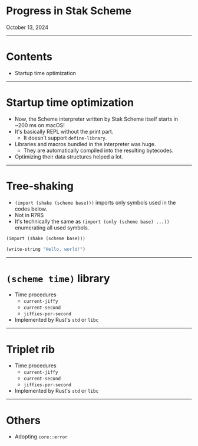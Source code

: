 # Progress in Stak Scheme

October 13, 2024

---

# Contents

- Startup time optimization

---

# Startup time optimization

- Now, the Scheme interpreter written by Stak Scheme itself starts in ~200 ms on macOS!
- It's basically REPL without the print part.
  - It doesn't support `define-library`.
- Libraries and macros bundled in the interpreter was huge.
  - They are automatically compiled into the resulting bytecodes.
- Optimizing their data structures helped a lot.

---

# Tree-shaking

- `(import (shake (scheme base)))` imports only symbols used in the codes below.
- Not in R7RS
- It's technically the same as `(import (only (scheme base) ...))` enumerating all used symbols.

```scheme
(import (shake (scheme base)))

(write-string "Hello, world!")
```

---

# `(scheme time)` library

- Time procedures
  - `current-jiffy`
  - `current-second`
  - `jiffies-per-second`
- Implemented by Rust's `std` or `libc`

---

# Triplet rib

- Time procedures
  - `current-jiffy`
  - `current-second`
  - `jiffies-per-second`
- Implemented by Rust's `std` or `libc`

---

# Others

- Adopting `core::error`
